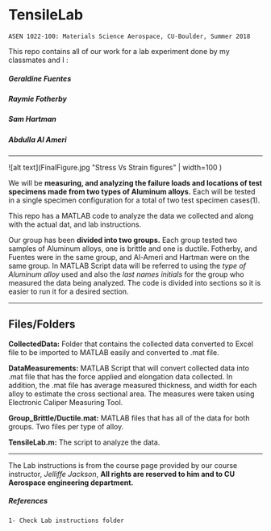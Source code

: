 # TensileLab

` ASEN 1022-100: Materials Science Aerospace, CU-Boulder, Summer 2018 `

This repo contains all of our work for a lab experiment done by my classmates and I :


##### Geraldine Fuentes
##### Raymie Fotherby
##### Sam Hartman
##### Abdulla Al Ameri

***

![alt text](FinalFigure.jpg "Stress Vs Strain figures" | width=100 )



We will be **measuring, and analyzing the failure loads and locations of test specimens made from two types of Aluminum alloys.** Each will be tested in a single specimen configuration for a total of two test specimen cases(1). 

This repo has a MATLAB code to analyze the data we collected and along with the actual dat, and lab instructions.

Our group has been **divided into two groups.** Each group tested two samples of Aluminum alloys, one is brittle and one is ductile. Fotherby, and Fuentes were in the same group, and Al-Ameri and Hartman were on the same group. In MATLAB Script data will be referred to using the *type of Aluminum alloy* used and also the *last names initials* for the group who measured the data being analyzed. The code is divided into sections so it is easier to run it for a desired section. 

***

## Files/Folders

**CollectedData:** Folder that contains the collected data converted to Excel file to be imported to MATLAB easily and converted to .mat file.


**DataMeasurements:** MATLAB Script that will convert collected data into .mat file that has the force applied and elongation data collected. In addition, the .mat file has average measured thickness, and width for each alloy to estimate the cross sectional area. The measures were taken using Electronic Caliper Measuring Tool.

**Group_Brittle/Ductile.mat:** MATLAB files that has all of the data for both groups. Two files per type of alloy.

**TensileLab.m:** The script to analyze the data.

***


The Lab instructions is from the course page provided by our course instructor, *Jelliffe Jackson*, **All rights are reserved to him and to CU Aerospace engineering department.**


##### References 

` 1- Check Lab instructions folder `